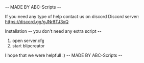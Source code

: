 -- MADE BY ABC-Scripts --


If you need any type of help contact us on discord
Discord server: https://discord.gg/gJNr8TJ3xQ

Installation -- you don't need any extra script --
1. open server.cfg 
2. start blipcreator

I hope that we were helpfull :)
-- MADE BY ABC-Scripts --
